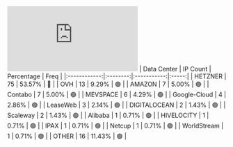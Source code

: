![Diagramm](https://github.com/obajay/StateSync-snapshots/blob/main/Projects/Dymension/1/README.md)
| Data Center | IP Count | Percentage | Freq |
|:------------:|:--------:|:-----------:|:-----:|
| HETZNER | 75 | 53.57% | 🔴 |
| OVH | 13 | 9.29% | 🟢 |
| AMAZON | 7 | 5.00% | 🟢 |
| Contabo | 7 | 5.00% | 🟢 |
| MEVSPACE | 6 | 4.29% | 🟢 |
| Google-Cloud | 4 | 2.86% | 🟢 |
| LeaseWeb | 3 | 2.14% | 🟢 |
| DIGITALOCEAN | 2 | 1.43% | 🟢 |
| Scaleway | 2 | 1.43% | 🟢 |
| Alibaba | 1 | 0.71% | 🟢 |
| HIVELOCITY | 1 | 0.71% | 🟢 |
| IPAX | 1 | 0.71% | 🟢 |
| Netcup | 1 | 0.71% | 🟢 |
| WorldStream | 1 | 0.71% | 🟢 |
| OTHER | 16 | 11.43% | 🟢 |